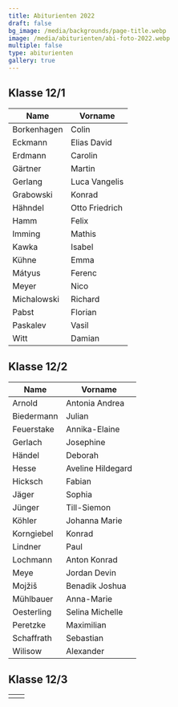 ```yaml
---
title: Abiturienten 2022
draft: false
bg_image: /media/backgrounds/page-title.webp
image: /media/abiturienten/abi-foto-2022.webp
multiple: false
type: abiturienten
gallery: true
---
```

## Klasse 12/1

|Name|Vorname|
|---|---|
|Borkenhagen|Colin|
|Eckmann|Elias David|
|Erdmann|Carolin|
|Gärtner|Martin|
|Gerlang|Luca Vangelis|
|Grabowski|Konrad|
|Hähndel|Otto Friedrich|
|Hamm|Felix|
|Imming|Mathis|
|Kawka|Isabel|
|Kühne|Emma|
|Mátyus|Ferenc|
|Meyer|Nico|
|Michalowski|Richard|
|Pabst|Florian|
|Paskalev|Vasil|
|Witt|Damian|

## Klasse 12/2

|Name|Vorname|
|---|---|
|Arnold|Antonia Andrea|
|Biedermann|Julian|
|Feuerstake|Annika-Elaine|
|Gerlach|Josephine|
|Händel|Deborah|
|Hesse|Aveline Hildegard|
|Hicksch|Fabian|
|Jäger|Sophia|
|Jünger|Till-Siemon|
|Köhler|Johanna Marie|
|Korngiebel|Konrad|
|Lindner|Paul|
|Lochmann|Anton Konrad|
|Meye|Jordan Devin|
|Mojžiš|Benadik Joshua|
|Mühlbauer|Anna-Marie|
|Oesterling|Selina Michelle|
|Peretzke|Maximilian|
|Schaffrath|Sebastian|
|Wilisow|Alexander|

## Klasse 12/3

| | |
|---|---|
| | |




